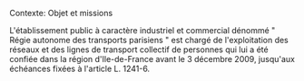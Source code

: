 Contexte: Objet et missions

L'établissement public à caractère industriel et commercial dénommé " Régie autonome des transports parisiens " est chargé de l'exploitation des réseaux et des lignes de transport collectif de personnes qui lui a été confiée dans la région d'Ile-de-France avant le 3 décembre 2009, jusqu'aux échéances fixées à l'article L. 1241-6.